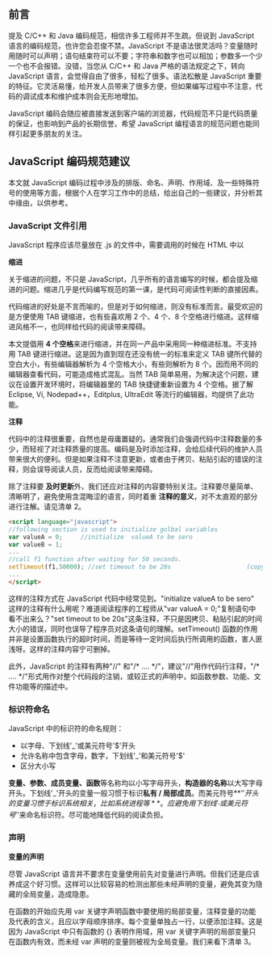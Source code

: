 ## 前言

提及 C/C++ 和 Java 编码规范，相信许多工程师并不生疏。但说到 JavaScript 语言的编码规范，也许您会忍俊不禁。JavaScript 不是语法很灵活吗？变量随时用随时可以声明；语句结束符可以不要；字符串和数字也可以相加；参数多一个少一个也不会报错。没错，当您从 C/C++ 和 Java 严格的语法规定之下，转向 JavaScript 语言，会觉得自由了很多，轻松了很多。语法松散是 JavaScript 重要的特征。它灵活易懂，给开发人员带来了很多方便，但如果编写过程中不注意，代码的调试成本和维护成本则会无形地增加。

JavaScript 编码会随应被直接发送到客户端的浏览器，代码规范不只是代码质量的保证，也影响到产品的长期信誉。希望 JavaScript 编程语言的规范问题也能同样引起更多朋友的关注。

## JavaScript 编码规范建议

本文就 JavaScript 编码过程中涉及的排版、命名、声明、作用域、及一些特殊符号的使用等方面，根据个人在学习工作中的总结，给出自己的一些建议，并分析其中缘由，以供参考。

### JavaScript 文件引用

JavaScript 程序应该尽量放在 .js 的文件中，需要调用的时候在 HTML 中以 <script src="filename.js"> 的形式包含进来。JavaScript 代码若不是该 HTML 文件所专用的，则应尽量避免在 HTML 文件中直接编写 JavaScript 代码。因为这样会大大增加 HTML 文件的大小，无益于代码的压缩和缓存的使用。

另外，<script src="filename.js"> **标签应尽量放在文件的后面**。这样会降低因加载 JavaScript 代码而影响页面中其它组件的加载时间。

### 代码排版

**行长度**

**每行代码应小于 80 个字符。**如果代码较长，应尽量选择换行，下一行代码应缩进 8 个空格。这样可以使代码排版整齐，减轻阅读代码的疲劳感。换行缩进 8 个空格可以和代码段的缩进 4 个空格区分开，以增强代码的可阅读性。

**行结束**

JavaScript 语句应该以分号结束。但大多数浏览器允许不写分号，只要在本应是分号的地方有一个换行符就行。但是如果代码行较长需要换行的时候，有哪些注意事项呢？换行应选择在操作符和标点符号之后，最好是在逗号','之后，而不要在变量名、字符串、数字、或')' ']' '++' '--'等符号之后换行。

这样可以有效的防止拷贝、粘贴而引起的错误，并可有效地增强代码的可阅读性。请见清单 1，代码的输出符合我们的期望。但就写法而言，对 valueB 的赋值语句是在变量 valueA 之后进行的换行，这很容易被误解为 valueB=ValueA，给阅读造成障碍。而对 valueC 的复制语句是在'+'之后进行的换行，就容易理解的多。这也是本文所提倡的换行方式。

##### 清单 1. 行结束的位置

<script language="javascript">
  var valueA = 1; 
  var valueB = valueA         ///bad 
  +1; 
  var valueC = valueB +      ///good 
      valueA; 
  alert(valueB);              //output: valueB=2 
  alert(valueC);//output: valueC=3 
</script>

**缩进**

关于缩进的问题，不只是 JavaScript，几乎所有的语言编写的时候，都会提及缩进的问题。缩进几乎是代码编写规范的第一课，是代码可阅读性判断的直接因素。

代码缩进的好处是不言而喻的，但是对于如何缩进，则没有标准而言。最受欢迎的是方便使用 TAB 键缩进，也有些喜欢用 2 个、4 个、8 个空格进行缩进。这样缩进风格不一，也同样给代码的阅读带来障碍。

本文提倡用 **4 个空格**来进行缩进，并在同一产品中采用同一种缩进标准。不支持用 TAB 键进行缩进。这是因为直到现在还没有统一的标准来定义 TAB 键所代替的空白大小，有些编辑器解析为 4 个空格大小，有些则解析为 8 个。因而用不同的编辑器查看代码，可能造成格式混乱。当然 TAB 简单易用，为解决这个问题，建议在设置开发环境时，将编辑器里的 TAB 快捷键重新设置为 4 个空格。据了解 Eclipse, Vi, Nodepad++，Editplus, UltraEdit 等流行的编辑器，均提供了此功能。

**注释**

代码中的注释很重要，自然也是毋庸置疑的。通常我们会强调代码中注释数量的多少，而轻视了对注释质量的提高。编码是及时添加注释，会给后续代码的维护人员带来很大的便利。但是如果注释不注意更新，或者由于拷贝、粘贴引起的错误的注释，则会误导阅读人员，反而给阅读带来障碍。

除了注释要 **及时更新**外，我们还应对注释的内容要特别关注。注释要尽量简单、清晰明了，避免使用含混晦涩的语言，同时着重 **注释的意义**，对不太直观的部分进行注解。请见清单 2。

```html
<script language="javascript">
//following section is used to initialize golbal variables             (good) 
var valueA = 0;     //initialize  valueA to be sero                       (bad) 
var valueB = 1; 
... 
//call f1 function after waiting for 50 seconds.                         (good) 
setTimeout(f1,50000); //set timeout to be 20s                     (copy error) 
... 
</script>
```

这样的注释方式在 JavaScript 代码中经常见到。"initialize valueA to be sero" 这样的注释有什么用呢？难道阅读程序的工程师从"var valueA = 0;"复制语句中看不出来么？"set timeout to be 20s"这条注释，不只是因拷贝、粘贴引起的时间大小的错误，同时也误导了程序员对这条语句的理解。setTimeout() 函数的作用并非是设置函数执行的超时时间，而是等待一定时间后执行所调用的函数，害人匪浅呀。这样的注释内容宁可删掉。

此外，JavaScript 的注释有两种"//" 和"/* .... \*/"，建议"//"用作代码行注释，"/* .... */"形式用作对整个代码段的注销，或较正式的声明中，如函数参数、功能、文件功能等的描述中。

### 标识符命名

JavaScript 中的标识符的命名规则：

- 以字母、下划线'_'或美元符号'$'开头
- 允许名称中包含字母，数字，下划线'_'和美元符号'$'
- 区分大小写

**变量、参数、成员变量、函数**等名称均以小写字母开头，**构造器的名称**以大写字母开头。下划线'\_'开头的变量一般习惯于标识**私有 / 局部成员**。而美元符号**'$'开头的变量习惯于标识系统相关，比如系统进程等**。应避免用下划线'_'或美元符号'$'来命名标识符。尽可能地降低代码的阅读负担。

### 声明

**变量的声明**

尽管 JavaScript 语言并不要求在变量使用前先对变量进行声明。但我们还是应该养成这个好习惯。这样可以比较容易的检测出那些未经声明的变量，避免其变为隐藏的全局变量，造成隐患。

在函数的开始应先用 var 关键字声明函数中要使用的局部变量，注释变量的功能及代表的含义，且应以字母顺序排序。每个变量单独占一行，以便添加注释。这是因为 JavaScript 中只有函数的 {} 表明作用域，用 var 关键字声明的局部变量只在函数内有效，而未经 var 声明的变量则被视为全局变量。我们来看下清单 3。